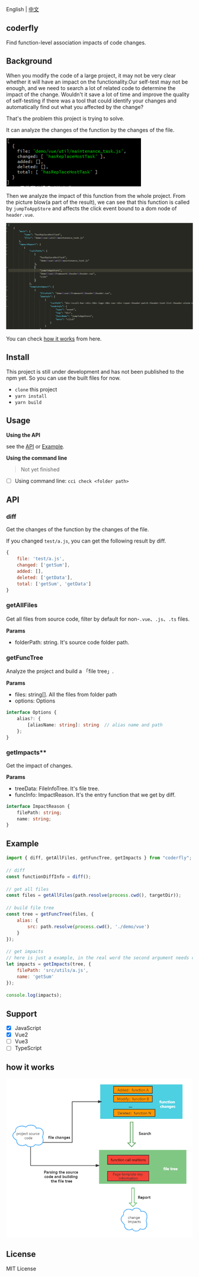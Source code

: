 English | [中文](./docs/README_CN.md)

## coderfly

Find function-level association impacts of code changes.

## Background

When you modify the code of a large project, it may not be very clear whether it will have an impact on the functionality.Our self-test may not be enough, and we need to search a lot of related code to determine the impact of the change. Wouldn't it save a lot of time and improve the quality of self-testing if there was a tool that could identify your changes and automatically find out what you affected by the change? 

That's the problem this project is trying to solve.

It can analyze the changes of the function by the changes of the file.

![function change](./docs/pics/function_change.png)

Then we analyze the impact of this function from the whole project. From the picture blow(a part of the result), we can see that this function is called by `jumpToAppStore` and affects the click event bound to a dom node of `header.vue`.

![result](./docs/pics/impacts.png)

You can check [how it works](#how-it-works) from here.

## Install

This project is still under development and has not been published to the npm yet. So you can use the built files for now.

- `clone` this project
- `yarn install`
- `yarn build`

## Usage

**Using the API**

see the [API](#api) or [Example](#example).

**Using the command line**

> Not yet finished

- [ ] Using command line: `cci check <folder path>`

## API

### diff

Get the changes of the function by the changes of the file.

If you changed `test/a.js`, you can get the following result by diff.

```js
{
    file: 'test/a.js',
    changed: ['getSum'],
    added: [],
    deleted: ['getData'],
    total: ['getSum', 'getData']
}
```

### getAllFiles

Get all files from source code, filter by default for non-`.vue`、`.js`、`.ts` files.

**Params**

- folderPath: string. It's source code folder path.

### getFuncTree

Analyze the project and build a 「file tree」.

**Params**

- files: string[]. All the files from folder path
- options: Options

```ts
interface Options {
    alias?: {
        [aliasName: string]: string  // alias name and path
    };
}
```

### getImpacts**

Get the impact of changes.

**Params**

- treeData: FileInfoTree. It's file tree.
- funcInfo: ImpactReason. It's the entry function that we get by diff.

```ts
interface ImpactReason {
    filePath: string;
    name: string;
}
```

## Example

```js
import { diff, getAllFiles, getFuncTree, getImpacts } from "coderfly";

// diff
const functionDiffInfo = diff();

// get all files
const files = getAllFiles(path.resolve(process.cwd(), targetDir));

// build file tree
const tree = getFuncTree(files, {
    alias: {
        src: path.resolve(process.cwd(), './demo/vue')
    }
});

// get impacts
// here is just a example, in the real word the second argument needs constructed using the result of diff()
let impacts = getImpacts(tree, {
    filePath: 'src/utils/a.js',
    name: 'getSum'
});

console.log(impacts);
```

## Support

- [x] JavaScript
- [x] Vue2
- [ ] Vue3
- [ ] TypeScript

## how it works

![how it works](./docs/pics/how_it_works_en.png)

## License

MIT License